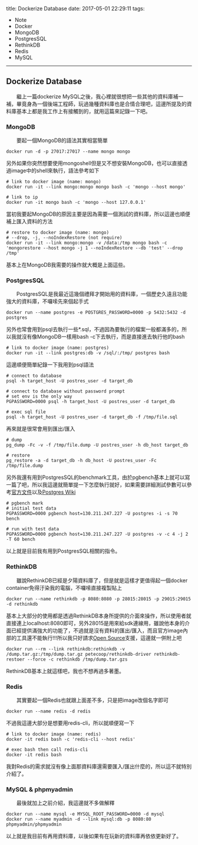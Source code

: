 title: Dockerize Database
date: 2017-05-01 22:29:11
tags:
- Note
- Docker
- MongoDB
- PostgresSQL
- RethinkDB
- Redis
- MySQL

---
## Dockerize Database
　　繼上一篇dockerize MySQL之後，我心裡就很想把一些其他的資料庫補一補，畢竟身為一個後端工程師，玩過幾種資料庫也是合情合理吧，這邊所提及的資料庫基本上都是我工作上有接觸到的，就用這篇來記錄一下吧。
  
### MongoDB
　　要起一個MongoDB的語法其實相當簡單
	
    docker run -d -p 27017:27017 --name mongo mongo
另外如果你突然想要使用mongoshell但是又不想安裝MongoDB，也可以直接透過image中的shell來執行，語法參考如下

	# link to docker image (name: mongo)
	docker run -it --link mongo:mongo mongo bash -c 'mongo --host mongo'
    
    # link to ip
    docker run -it mongo bash -c 'mongo --host 127.0.0.1'

當初我要起MongoDB的原因主要是因為需要一個測試的資料庫，所以這邊也順便補上匯入資料的方法

	# restore to docker image (name: mongo)
    # --drop, -j, --noIndexRestore (not require)
	docker run -it --link mongo:mongo -v /data:/tmp mongo bash -c 'mongorestore --host mongo -j 1 --noIndexRestore --db 'test' --drop /tmp'
    
基本上在MongoDB我需要的操作就大概是上面這些。

### PostgresSQL
　　PostgresSQL是我最近這幾個禮拜才開始用的資料庫，一個歷史久遠且功能強大的資料庫，不囉嗦先來個起手式
 	
    docker run --name postgres -e POSTGRES_PASSWORD=0000 -p 5432:5432 -d postgres
另外也常會用到psql去執行一些*.sql，不過因為要執行的檔案一般都滿多的，所以我就沒有像MongoDB一樣用bash -c下去執行，而是直接進去執行他的bash
	
    # link to docker image (name: postgres)
    docker run -it --link postgres:db -v /sql/:/tmp/ postgres bash
這邊順便簡單紀錄一下我用到psql語法

	# connect to database
	psql -h target_host -U postres_user -d target_db
    
    # connect to database without password prompt
    # set env is the only way
	PGPASSWORD=0000 psql -h target_host -U postres_user -d target_db
    
    # exec sql file
	psql -h target_host -U postres_user -d target_db -f /tmp/file.sql
再來就是很常會用到匯出/匯入

	# dump
    pg_dump -Fc -v -f /tmp/file.dump -U postres_user -h db_host target_db
    
    # restore
    pg_restore -a -d target_db -h db_host -U postres_user -Fc /tmp/file.dump
另外我還有用到PostgresSQL的benchmark工具，由於pgbench基本上就可以寫一篇了吧，所以我這邊就簡單提一下怎麼執行就好，如果需要詳細測試參數可以參考[官方文件](https://www.postgresql.org/docs/9.5/static/pgbench.html)以及[Postgres Wiki](https://wiki.postgresql.org/wiki/Pgbenchtesting)

	# pgbench mark
    # initial test data
    PGPASSWORD=0000 pgbench host=130.211.247.227 -U postgres -i -s 70 bench
    
    # run with test data
    PGPASSWORD=0000 pgbench host=130.211.247.227 -U postgres -v -c 4 -j 2  -T 60 bench
以上就是目前我有用到PostgresSQL相關的指令。

### RethinkDB
　　雖說RethinkDB已經是夕陽資料庫了，但是就是這樣才更值得起一個docker container免得汙染我的電腦，不囉嗦直接複製貼上

	docker run --name rethinkdb -p 8080:8080 -p 28015:28015 -p 29015:29015 -d rethinkdb
基本上大部分的使用都是透過RethinkDB本身所提供的介面來操作，所以使用者就直接連上localhost:8080即可，另外28015是用來給sdk連線用，雖說他本身的介面已經提供滿強大的功能了，不過就是沒有資料的匯出/匯入，而且官方image內部的工具還不能執行!!!所以我只好請求[Open Source](https://github.com/petecoop/rethinkdb-driver)支援，這邊就一併附上吧

	docker run --rm --link rethinkdb:rethinkdb -v /dump.tar.gz:/tmp/dump.tar.gz petecoop/rethinkdb-driver rethinkdb-restoer --force -c rethinkdb /tmp/dump.tar.gzs

RethinkDB基本上就這樣吧，我也不想再過多著墨。

### Redis
　　其實要起一個Redis也就跟上面差不多，只是把image改個名字即可
  
  	docker run --name redis -d redis
不過我這邊大部分是想要用redis-cli，所以就順便寫一下

	# link to docker image (name: redis)
    docker -it redis bash -c 'redis-cli --host redis'
    
    # exec bash then call redis-cli
    docker -it redis bash
我對Redis的需求就沒有像上面那資料庫還需要匯入/匯出什麼的，所以這不就特別介紹了。

### MySQL & phpmyadmin
　　最後就加上之前介紹，我這邊就不多做解釋
  
    docker run --name mysql -e MYSQL_ROOT_PASSWORD=0000 -d mysql
    docker run --name myadmin -d --link mysql:db -p 8080:80 phpmyadmin/phpmyadmin
    
以上就是我目前有再用資料庫，以後如果有在玩新的資料庫再依依更新好了。
